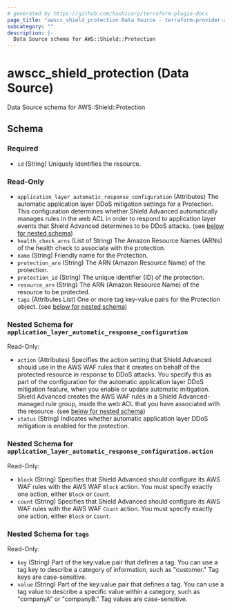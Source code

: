 ```yaml
---
# generated by https://github.com/hashicorp/terraform-plugin-docs
page_title: "awscc_shield_protection Data Source - terraform-provider-awscc"
subcategory: ""
description: |-
  Data Source schema for AWS::Shield::Protection
---
```


# awscc_shield_protection (Data Source)

Data Source schema for AWS::Shield::Protection



<!-- schema generated by tfplugindocs -->
## Schema

### Required

- `id` (String) Uniquely identifies the resource.

### Read-Only

- `application_layer_automatic_response_configuration` (Attributes) The automatic application layer DDoS mitigation settings for a Protection. This configuration determines whether Shield Advanced automatically manages rules in the web ACL in order to respond to application layer events that Shield Advanced determines to be DDoS attacks. (see [below for nested schema](#nestedatt--application_layer_automatic_response_configuration))
- `health_check_arns` (List of String) The Amazon Resource Names (ARNs) of the health check to associate with the protection.
- `name` (String) Friendly name for the Protection.
- `protection_arn` (String) The ARN (Amazon Resource Name) of the protection.
- `protection_id` (String) The unique identifier (ID) of the protection.
- `resource_arn` (String) The ARN (Amazon Resource Name) of the resource to be protected.
- `tags` (Attributes List) One or more tag key-value pairs for the Protection object. (see [below for nested schema](#nestedatt--tags))

<a id="nestedatt--application_layer_automatic_response_configuration"></a>
### Nested Schema for `application_layer_automatic_response_configuration`

Read-Only:

- `action` (Attributes) Specifies the action setting that Shield Advanced should use in the AWS WAF rules that it creates on behalf of the protected resource in response to DDoS attacks. You specify this as part of the configuration for the automatic application layer DDoS mitigation feature, when you enable or update automatic mitigation. Shield Advanced creates the AWS WAF rules in a Shield Advanced-managed rule group, inside the web ACL that you have associated with the resource. (see [below for nested schema](#nestedatt--application_layer_automatic_response_configuration--action))
- `status` (String) Indicates whether automatic application layer DDoS mitigation is enabled for the protection.

<a id="nestedatt--application_layer_automatic_response_configuration--action"></a>
### Nested Schema for `application_layer_automatic_response_configuration.action`

Read-Only:

- `block` (String) Specifies that Shield Advanced should configure its AWS WAF rules with the AWS WAF `Block` action.
You must specify exactly one action, either `Block` or `Count`.
- `count` (String) Specifies that Shield Advanced should configure its AWS WAF rules with the AWS WAF `Count` action.
You must specify exactly one action, either `Block` or `Count`.



<a id="nestedatt--tags"></a>
### Nested Schema for `tags`

Read-Only:

- `key` (String) Part of the key:value pair that defines a tag. You can use a tag key to describe a category of information, such as "customer." Tag keys are case-sensitive.
- `value` (String) Part of the key:value pair that defines a tag. You can use a tag value to describe a specific value within a category, such as "companyA" or "companyB." Tag values are case-sensitive.
